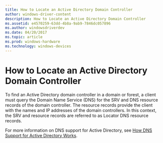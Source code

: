```yaml
---
title: How to Locate an Active Directory Domain Controller
author: windows-driver-content
description: How to Locate an Active Directory Domain Controller
ms.assetid: e4570259-63dd-4b8a-9ab9-7846dc057896
ms.author: windowsdriverdev
ms.date: 04/20/2017
ms.topic: article
ms.prod: windows-hardware
ms.technology: windows-devices
---
```


# How to Locate an Active Directory Domain Controller


To find an Active Directory domain controller in a domain or forest, a client must query the Domain Name Service (DNS) for the SRV and DNS resource records of the domain controller. The resource records provide the client with the names and IP addresses of the domain controllers. In this context, the SRV and resource records are referred to as Locator DNS resource records.

For more information on DNS support for Active Directory, see [How DNS Support for Active Directory Works](http://go.microsoft.com/fwlink/p/?linkid=154075).

 

 




